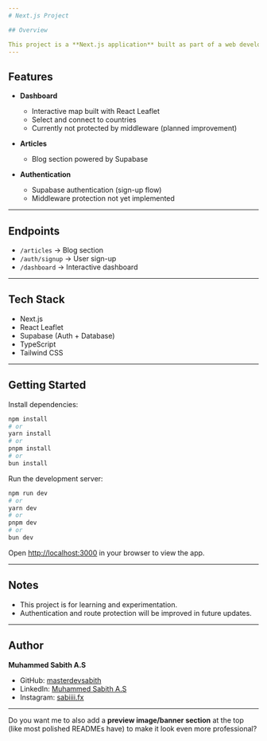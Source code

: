 ```yaml
---
# Next.js Project

## Overview

This project is a **Next.js application** built as part of a web development challenge. It demonstrates authentication with **Supabase**, a dashboard powered by **React Leaflet**, and an articles/blog section backed by Supabase tables.
---
```


## Features

- **Dashboard**

  - Interactive map built with React Leaflet
  - Select and connect to countries
  - Currently not protected by middleware (planned improvement)

- **Articles**

  - Blog section powered by Supabase

- **Authentication**

  - Supabase authentication (sign-up flow)
  - Middleware protection not yet implemented

---

## Endpoints

- `/articles` → Blog section
- `/auth/signup` → User sign-up
- `/dashboard` → Interactive dashboard

---

## Tech Stack

- Next.js
- React Leaflet
- Supabase (Auth + Database)
- TypeScript
- Tailwind CSS

---

## Getting Started

Install dependencies:

```bash
npm install
# or
yarn install
# or
pnpm install
# or
bun install
```

Run the development server:

```bash
npm run dev
# or
yarn dev
# or
pnpm dev
# or
bun dev
```

Open [http://localhost:3000](http://localhost:3000) in your browser to view the app.

---

## Notes

- This project is for learning and experimentation.
- Authentication and route protection will be improved in future updates.

---

## Author

**Muhammed Sabith A.S**

- GitHub: [masterdevsabith](https://github.com/masterdevsabith)
- LinkedIn: [Muhammed Sabith A.S](https://www.linkedin.com/in/muhammedsabithas/)
- Instagram: [sabiiii.fx](https://www.instagram.com/sabiiii.fx/)

---

Do you want me to also add a **preview image/banner section** at the top (like most polished READMEs have) to make it look even more professional?
